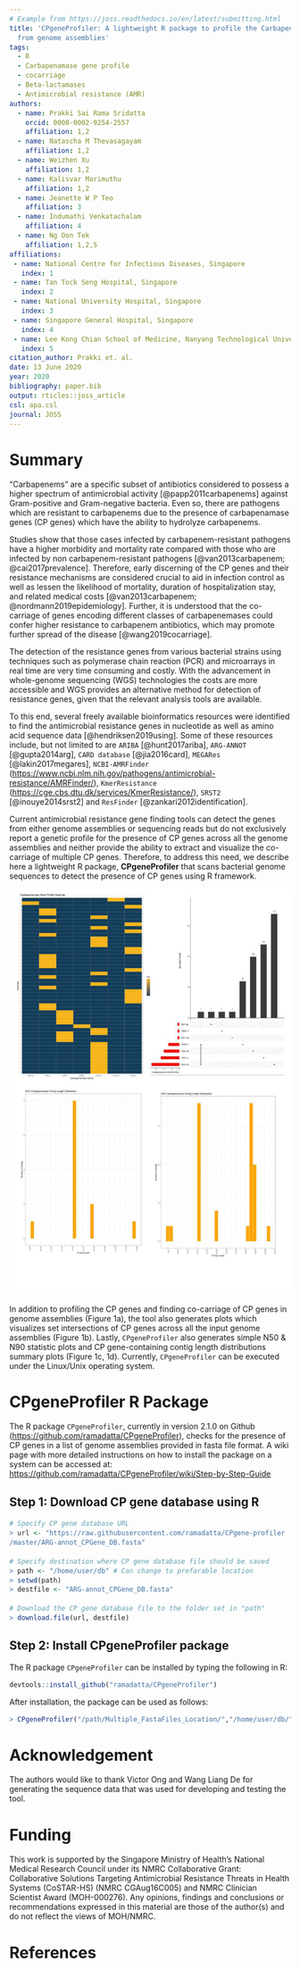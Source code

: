 ```yaml
---
# Example from https://joss.readthedocs.io/en/latest/submitting.html
title: 'CPgeneProfiler: A lightweight R package to profile the Carbapenamase genes
  from genome assemblies'
tags:
  - R
  - Carbapenamase gene profile
  - cocarriage
  - Beta-lactamases
  - Antimicrobial resistance (AMR)
authors:
  - name: Prakki Sai Rama Sridatta
    orcid: 0000-0002-9254-2557
    affiliation: 1,2 
  - name: Natascha M Thevasagayam
    affiliation: 1,2
  - name: Weizhen Xu
    affiliation: 1,2
  - name: Kalisvar Marimuthu
    affiliation: 1,2    
  - name: Jeanette W P Teo
    affiliation: 3   
  - name: Indumathi Venkatachalam 
    affiliation: 4
  - name: Ng Oon Tek
    affiliation: 1,2,5                      
affiliations:
 - name: National Centre for Infectious Diseases, Singapore
   index: 1
 - name: Tan Tock Seng Hospital, Singapore
   index: 2
 - name: National University Hospital, Singapore
   index: 3
 - name: Singapore General Hospital, Singapore
   index: 4      
 - name: Lee Kong Chian School of Medicine, Nanyang Technological University, Singapore
   index: 5       
citation_author: Prakki et. al.
date: 13 June 2020
year: 2020
bibliography: paper.bib
output: rticles::joss_article
csl: apa.csl
journal: JOSS
---
```


# Summary

“Carbapenems” are a specific subset of antibiotics considered to possess a higher spectrum of antimicrobial activity [@papp2011carbapenems] against Gram-positive and Gram-negative bacteria. Even so, there are pathogens which are resistant to carbapenems due to the presence of carbapenamase genes (CP genes) which have the ability to hydrolyze carbapenems. 

Studies show that those cases infected by carbapenem-resistant pathogens have a higher morbidity and mortality rate compared with those who are infected by non carbapenem-resistant pathogens [@van2013carbapenem; @cai2017prevalence]. Therefore, early discerning of the CP genes and their resistance mechanisms are considered crucial to aid in infection control as well as lessen the likelihood of mortality, duration of hospitalization stay, and related medical costs [@van2013carbapenem; @nordmann2019epidemiology]. Further, it is understood that the co-carriage of genes encoding different classes of carbapenemases could confer higher resistance to carbapenem antibiotics, which may promote further spread of the disease [@wang2019cocarriage].

The detection of the resistance genes from various bacterial strains using techniques such as polymerase chain reaction (PCR) and microarrays in real time are very time consuming and costly. With the advancement in whole-genome sequencing (WGS) technologies the costs are more accessible and WGS provides an alternative method for detection of resistance genes, given that the relevant analysis tools are available.

To this end, several freely available bioinformatics resources were identified to find the antimicrobial resistance genes in nucleotide as well as amino acid sequence data [@hendriksen2019using]. Some of these resources include, but not limited to are ``ARIBA`` [@hunt2017ariba], ``ARG-ANNOT`` [@gupta2014arg], ``CARD database`` [@jia2016card], ``MEGARes`` [@lakin2017megares], ``NCBI-AMRFinder`` (https://www.ncbi.nlm.nih.gov/pathogens/antimicrobial-resistance/AMRFinder/), ``KmerResistance`` (https://cge.cbs.dtu.dk/services/KmerResistance/), ``SRST2`` [@inouye2014srst2] and ``ResFinder`` [@zankari2012identification].

Current antimicrobial resistance gene finding tools can detect the genes from either genome assemblies or sequencing reads but do not exclusively report a genetic profile for the presence of CP genes across all the genome assemblies and neither provide the ability to extract and visualize the co-carriage of multiple CP genes. Therefore, to address this need, we describe here a lightweight R package, **CPgeneProfiler** that scans bacterial genome sequences to detect the presence of CP genes using R framework. 

![a) CP gene profile (Top left) b) Set intersection plot showing the number of genome assemblies for various CP genes (Top right) c) CP gene-containing contig length plots KPC (Bottom left) & OXA genes (Bottom right)](image.jpg)

In addition to profiling the CP genes and finding co-carriage of CP genes in genome assemblies (Figure 1a), the tool also generates plots which visualizes set intersections of CP genes across all the input genome assemblies (Figure 1b). Lastly, ``CPgeneProfiler`` also generates simple N50 & N90 statistic plots and CP gene-containing contig length distributions summary plots (Figure 1c, 1d). Currently, ``CPgeneProfiler`` can be executed under the Linux/Unix operating system.

# CPgeneProfiler R Package

The R package ``CPgeneProfiler``, currently in version 2.1.0 on Github (https://github.com/ramadatta/CPgeneProfiler), checks for the presence of CP genes in a list of genome assemblies provided in fasta file format. A wiki page with more detailed instructions on how to install the package on a system can be accessed at: https://github.com/ramadatta/CPgeneProfiler/wiki/Step-by-Step-Guide

## Step 1: Download CP gene database using R

```r
# Specify CP gene database URL 
> url <- "https://raw.githubusercontent.com/ramadatta/CPgene-profiler
/master/ARG-annot_CPGene_DB.fasta"

# Specify destination where CP gene database file should be saved 
> path <- "/home/user/db" # Can change to prefarable location
> setwd(path)
> destfile <- "ARG-annot_CPGene_DB.fasta"

# Download the CP gene database file to the folder set in "path"
> download.file(url, destfile)
```
## Step 2: Install CPgeneProfiler package

The R package ``CPgeneProfiler`` can be installed by typing the following in R:

```r
devtools::install_github("ramadatta/CPgeneProfiler")
```
  After installation, the package can be used as follows:

```r
> CPgeneProfiler("/path/Multiple_FastaFiles_Location/","/home/user/db/")
```

# Acknowledgement
The authors would like to thank Victor Ong and Wang Liang De for generating the sequence data that was used for developing and testing the tool. 

# Funding
This work is supported by the Singapore Ministry of Health’s National Medical Research Council under its NMRC Collaborative Grant: Collaborative Solutions Targeting Antimicrobial Resistance Threats in Health Systems (CoSTAR-HS) (NMRC CGAug16C005) and NMRC Clinician Scientist Award (MOH-000276).  Any opinions, findings and conclusions or recommendations expressed in this material are those of the author(s) and do not reflect the views of MOH/NMRC.


# References  
